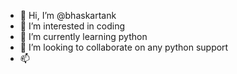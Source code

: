 - 👋 Hi, I’m @bhaskartank
- 👀 I’m interested in coding
- 🌱 I’m currently learning python
- 💞️ I’m looking to collaborate on any python support 
- 📫 

<!---
bhaskartank/bhaskartank is a ✨ special ✨ repository because its `README.md` (this file) appears on your GitHub profile.
You can click the Preview link to take a look at your changes.
--->
